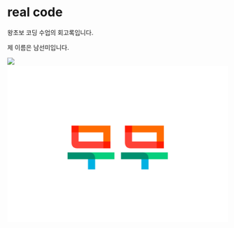 # real code

왕초보 코딩 수업의 회고록입니다.

제 이름은 남선미입니다.

![](https://github.com/pipicocucumong/realcode/blob/main/muu.jpg)
![](muu.jpg)
